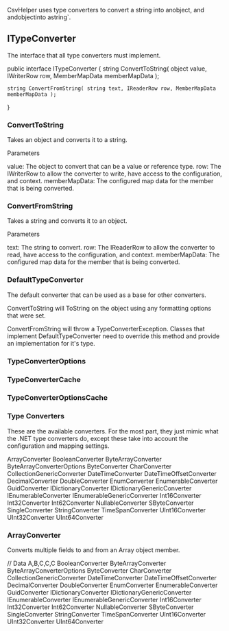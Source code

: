 CsvHelper uses type converters to convert a string into anobject, and andobjectinto astring`.

## ITypeConverter
The interface that all type converters must implement.

public interface ITypeConverter
{
    string ConvertToString( object value, IWriterRow row, MemberMapData memberMapData );

    string ConvertFromString( string text, IReaderRow row, MemberMapData memberMapData );
}
### ConvertToString
Takes an object and converts it to a string.

Parameters

value: The object to convert that can be a value or reference type.
row: The IWriterRow to allow the converter to write, have access to the configuration, and context.
memberMapData: The configured map data for the member that is being converted.
### ConvertFromString
Takes a string and converts it to an object.

Parameters

text: The string to convert.
row: The IReaderRow to allow the converter to read, have access to the configuration, and context.
memberMapData: The configured map data for the member that is being converted.
### DefaultTypeConverter
The default converter that can be used as a base for other converters.

ConvertToString will ToString on the object using any formatting options that were set.

ConvertFromString will throw a TypeConverterException. Classes that implement DefaultTypeConverter need to override this method and provide an implementation for it's type.

### TypeConverterOptions
### TypeConverterCache
### TypeConverterOptionsCache
### Type Converters
These are the available converters. For the most part, they just mimic what the .NET type converters do, except these take into account the configuration and mapping settings.

ArrayConverter
BooleanConverter
ByteArrayConverter
ByteArrayConverterOptions
ByteConverter
CharConverter
CollectionGenericConverter
DateTimeConverter
DateTimeOffsetConverter
DecimalConverter
DoubleConverter
EnumConverter
EnumerableConverter
GuidConverter
IDictionaryConverter
IDictionaryGenericConverter
IEnumerableConverter
IEnumerableGenericConverter
Int16Converter
Int32Converter
Int62Converter
NullableConverter
SByteConverter
SingleConverter
StringConverter
TimeSpanConverter
UInt16Converter
UInt32Converter
UInt64Converter
### ArrayConverter
Converts multiple fields to and from an Array object member.

// Data
A,B,C,C,C
BooleanConverter
ByteArrayConverter
ByteArrayConverterOptions
ByteConverter
CharConverter
CollectionGenericConverter
DateTimeConverter
DateTimeOffsetConverter
DecimalConverter
DoubleConverter
EnumConverter
EnumerableConverter
GuidConverter
IDictionaryConverter
IDictionaryGenericConverter
IEnumerableConverter
IEnumerableGenericConverter
Int16Converter
Int32Converter
Int62Converter
NullableConverter
SByteConverter
SingleConverter
StringConverter
TimeSpanConverter
UInt16Converter
UInt32Converter
UInt64Converter